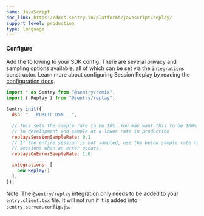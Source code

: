 ```yaml
---
name: JavaScript
doc_link: https://docs.sentry.io/platforms/javascript/replay/
support_level: production
type: language
---
```


#### Configure

Add the following to your SDK config. There are several privacy and sampling options available, all of which can be set via the `integrations` constructor. Learn more about configuring Session Replay by reading the [configuration docs](https://docs.sentry.io/platforms/javascript/guides/remix/session-replay/).

```javascript {filename: entry.client.tsx}
import * as Sentry from "@sentry/remix";
import { Replay } from "@sentry/replay";

Sentry.init({
  dsn: "___PUBLIC_DSN___",

  // This sets the sample rate to be 10%. You may want this to be 100% while
  // in development and sample at a lower rate in production
  replaysSessionSampleRate: 0.1,
  // If the entire session is not sampled, use the below sample rate to sample
  // sessions when an error occurs.
  replaysOnErrorSampleRate: 1.0,

  integrations: [
    new Replay()
  ],
});
```

Note: The `@sentry/replay` integration only needs to be added to your `entry.client.tsx` file. It will not run if it is added into `sentry.server.config.js`.
